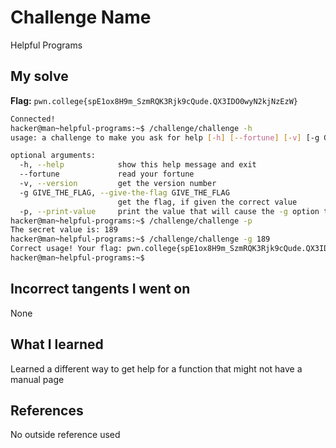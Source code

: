 # Challenge Name
Helpful Programs

## My solve
**Flag:** `pwn.college{spE1ox8H9m_SzmRQK3Rjk9cQude.QX3IDO0wyN2kjNzEzW}`

```bash
Connected!
hacker@man~helpful-programs:~$ /challenge/challenge -h
usage: a challenge to make you ask for help [-h] [--fortune] [-v] [-g GIVE_THE_FLAG] [-p]

optional arguments:
  -h, --help            show this help message and exit
  --fortune             read your fortune
  -v, --version         get the version number
  -g GIVE_THE_FLAG, --give-the-flag GIVE_THE_FLAG
                        get the flag, if given the correct value
  -p, --print-value     print the value that will cause the -g option to give you the flag
hacker@man~helpful-programs:~$ /challenge/challenge -p
The secret value is: 189
hacker@man~helpful-programs:~$ /challenge/challenge -g 189
Correct usage! Your flag: pwn.college{spE1ox8H9m_SzmRQK3Rjk9cQude.QX3IDO0wyN2kjNzEzW}
hacker@man~helpful-programs:~$

```
## Incorrect tangents I went on
None

## What I learned
Learned a different way to get help for a function that might not have a manual page

## References 
No outside reference used
